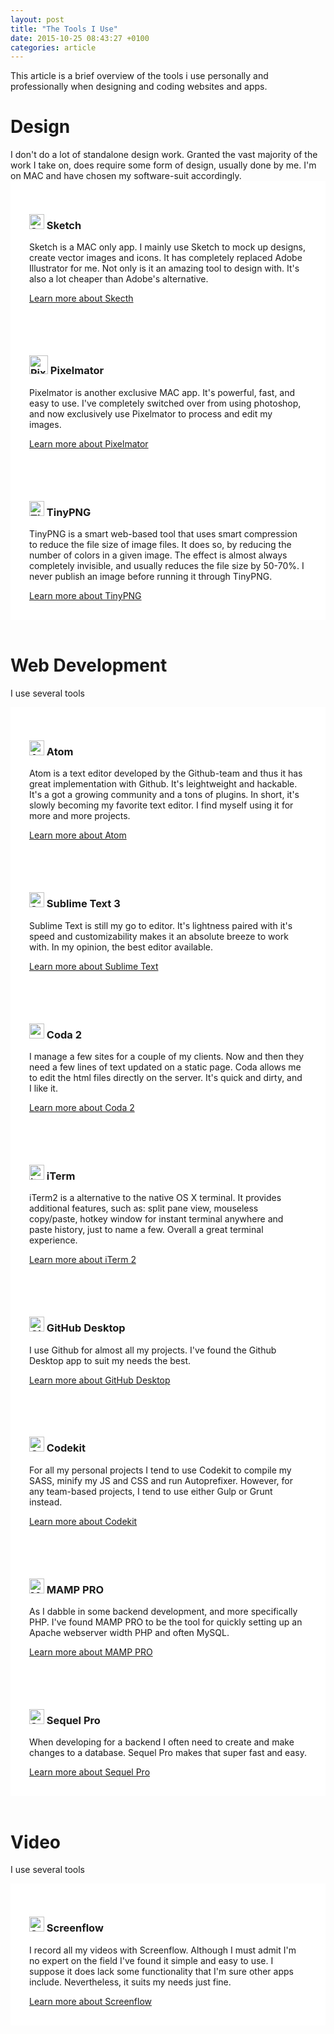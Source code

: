 ```yaml
---
layout: post
title: "The Tools I Use"
date: 2015-10-25 08:43:27 +0100
categories: article
---
```


This article is a brief overview of the tools i use personally and professionally when designing and coding websites and apps.

<h1>Design</h1>
I don't do a lot of standalone design work. Granted the vast majority of the work I take on, does require some form of design, usually done by me. I'm on MAC and have chosen my software-suit accordingly.

<div class="row" style="background:#ffffff">
   <div class="medium-6" style="padding: 30px;">
      <h3><img src="{{ site.baseurl }}/assets/img/posts/sketch-icon.png" height="24px" alt="Sketch"> Sketch</h3>
      <p>Sketch is a MAC only app. I mainly use Sketch to mock up designs, create vector images and icons. It has completely replaced Adobe Illustrator for me. Not only is it an amazing tool to design with. It's also a lot cheaper than Adobe's alternative.</p>
      <a href="https://www.sketchapp.com/" class="btn three" target="top">Learn more about Skecth</a>
   </div>
   <div class="medium-6" style="padding: 30px;">
      <h3><img src="{{ site.baseurl }}/assets/img/posts/pixelmator-icon.png" height="30px" alt="Pixelmator"> Pixelmator</h3>
      <p>Pixelmator is another exclusive MAC app. It's powerful, fast, and easy to use. I've completely switched over from using photoshop, and now exclusively use Pixelmator to process and edit my images.</p>
      <a href="http://www.pixelmator.com/mac/" class="btn three" target="top">Learn more about Pixelmator</a>
   </div>
</div>

<div class="row" style="background:#ffffff">
   <div class="medium-6" style="padding: 30px;">
      <h3><img src="{{ site.baseurl }}/assets/img/posts/tinypng-icon.png" height="24px" alt="TinyPNG"> TinyPNG</h3>
      <p>TinyPNG is a smart web-based tool that uses smart compression to reduce the file size of image files. It does so, by reducing the number of colors in a given image. The effect is almost always completely invisible, and usually reduces the file size by 50-70%. I never publish an image before running it through TinyPNG.</p>
      <a href="https://tinypng.com/" class="btn three" target="top">Learn more about TinyPNG</a>
   </div>
</div>

<br>

<h1>Web Development</h1>
<p>I use several tools</p>

<div class="row" style="background:#ffffff">
   <div class="medium-6" style="padding: 30px;">
      <h3><img src="{{ site.baseurl }}/assets/img/posts/atom-icon.png" height="24px" alt="Atom"> Atom</h3>
      <p>Atom is a text editor developed by the Github-team and thus it has great implementation with Github. It's leightweight and hackable. It's a got a growing community and a tons of plugins. In short, it's slowly becoming my favorite text editor. I find myself using it for more and more projects.</p>
      <a href="https://atom.io/" class="btn three" target="top">Learn more about Atom</a>
   </div>
   <div class="medium-6" style="padding: 30px;">
      <h3><img src="{{ site.baseurl }}/assets/img/posts/sublime-icon.jpg" height="24px" alt="Sublime"> Sublime Text 3</h3>
      <p>Sublime Text is still my go to editor. It's lightness paired with it's speed and customizability makes it an absolute breeze to work with. In my opinion, the best editor available.</p>
      <a href="http://www.sublimetext.com/" class="btn three" target="top">Learn more about Sublime Text</a>
   </div>
</div>

<div class="row" style="background:#ffffff">
   <div class="medium-6" style="padding: 30px;">
      <h3><img src="{{ site.baseurl }}/assets/img/posts/coda-icon.png" height="24px" alt="coda-2"> Coda 2</h3>
      <p>I manage a few sites for a couple of my clients. Now and then they need a few lines of text updated on a static page. Coda allows me to edit the html files directly on the server. It's quick and dirty, and I like it.</p>
      <a href="https://panic.com/coda/" class="btn three" target="top">Learn more about Coda 2</a>
   </div>
   <div class="medium-6" style="padding: 30px;">
      <h3><img src="{{ site.baseurl }}/assets/img/posts/iterm-icon.png" height="24px" alt="iterm2"> iTerm</h3>
      <p>iTerm2 is a alternative to the native OS X terminal. It provides additional features, such as: split pane view, mouseless copy/paste, hotkey window for instant terminal anywhere and paste history, just to name a few. Overall a great terminal experience.</p>
      <a href="https://www.iterm2.com/" class="btn three" target="top">Learn more about iTerm 2</a>
   </div>
</div>

<div class="row" style="background:#ffffff">
   <div class="medium-6" style="padding: 30px;">
      <h3><img src="{{ site.baseurl }}/assets/img/posts/github-desktop-icon.png" height="24px" alt="GitHub Desktop"> GitHub Desktop</h3>
      <p>I use Github for almost all my projects. I've found the Github Desktop app to suit my needs the best.</p>
      <a href="https://desktop.github.com/" class="btn three" target="top">Learn more about GitHub Desktop</a>
   </div>
   <div class="medium-6" style="padding: 30px;">
      <h3><img src="{{ site.baseurl }}/assets/img/posts/codekit-icon.png" height="24px" alt="Codekit"> Codekit</h3>
      <p>For all my personal projects I tend to use Codekit to compile my SASS, minify my JS and CSS and run Autoprefixer. However, for any team-based projects, I tend to use either Gulp or Grunt instead.</p>
      <a href="https://incident57.com/codekit/" class="btn three" target="top">Learn more about Codekit</a>
   </div>
</div>

<div class="row" style="background:#ffffff">
   <div class="medium-6" style="padding: 30px;">
      <h3><img src="{{ site.baseurl }}/assets/img/posts/mamp-pro-icon.png" height="24px" alt="MAMP PRO"> MAMP PRO</h3>
      <p>As I dabble in some backend development, and more specifically PHP. I've found MAMP PRO to be the tool for quickly setting up an Apache webserver width PHP and often MySQL.</p>
      <a href="https://www.mamp.info/en/mamp-pro/" class="btn three" target="top">Learn more about MAMP PRO</a>
   </div>
   <div class="medium-6" style="padding: 30px;">
      <h3><img src="{{ site.baseurl }}/assets/img/posts/sequel-pro-icon.png" height="24px" alt="Sequel Pro"> Sequel Pro</h3>
      <p>When developing for a backend I often need to create and make changes to a database. Sequel Pro makes that super fast and easy.</p>
      <a href="http://www.sequelpro.com/" class="btn three" target="top">Learn more about Sequel Pro</a>
   </div>
</div>

<br>
<h1>Video</h1>
<p>I use several tools</p>

<div class="row" style="background:#ffffff">
   <div class="medium-6" style="padding: 30px;">
      <h3><img src="{{ site.baseurl }}/assets/img/posts/screenflow-icon.png" height="24px" alt="Screenflow"> Screenflow</h3>
      <p>I record all my videos with Screenflow. Although I must admit I'm no expert on the field I've found it simple and easy to use. I suppose it does lack some functionality that I'm sure other apps include. Nevertheless, it suits my needs just fine.</p>
      <a href="http://www.telestream.net/screenflow/overview.htm" class="btn three" target="top">Learn more about Screenflow</a>
   </div>
</div>

